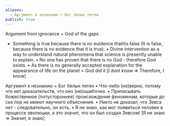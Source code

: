 ```yaml
---
aliases:
  - Аргумент к незнанию + Бог белых пятен
publish: true
---
```

Argument from ignorance + God of the gaps
- Something is true because there is no euidence thatitis
false (It is false, because there is no evidence that it is true).
• Divine intervention as a way to understand natural phenomena that science is presently unable to explain.
• No one has proven that there is no God - therefore God exists.
• As there is no generally accepted explanation for the
appearance of life on the planet = God did it
[l dont know => Therefore, I know]

Аргумент к незнанию + Бог белых пятен
• Что-либо (не)верно, потому что нет доказательств, что оно (не)ошибочно.
• Приписывать божественное (потустороннее) происхождение феноменам, которые до сих пор не имеют научного объяснения.
• Никто не доказал, что Зевса нет - следовательно, он есть.
• Я не знаю, как мог появиться человек в процессе эволюции, а это значит, что он был создан Зевсом!
[Я не знаю => Значит, я знаю]
